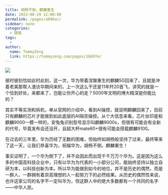 ```yaml
---
title: 胡杨不倒，麒麟重生
date: 2023-08-29 12:08:00
permalink: /pages/a096ac/
sidebar: none
categories:
  - 随笔
tags:
  - 
author: 
  name: TommyZeng
  link: https://tommyzeng.com/pages/1b697e/
---
```

![](https://gcore.jsdelivr.net/gh/TommyZeng777/picgo/img/202309021915714.png)<!-- more -->

彼时彼刻恰如此时此刻，这一次，华为带着涅槃重生的麒麟5G回来了，且就是冲着老美那帮人渣访华期间来的，上一次这么干还是11年歼20首飞，讲究的就是一个恰到好处，来都来了，岂能让你开心的走？5000年文明的博大精深是你能比的？

其实不等实测和拆机，单从官网的介绍中，看到AI操控，就说明麒麟回来了，目前只有麒麟的芯片才能做到如此底层的AI隔空操控。从个大信息来看，芯片丝印是和麒麟9000一模一样的，安兔兔识别型号显示叫麒麟9000s，但很有可能会有全新的代号，毕竟发布会还没开，且超大杯mate60+很有可能会搭载麒麟9100。

在过去的三年里，华为历经了无数的困难，但始终如胡杨般坚持了过来，最终等来了这一天，让我们恭喜华为，祝福华为，胡杨不倒，麒麟重生！

事实证明了，一个华为倒下了，并不会因此而出现千千万万个华为。这是因为这么多的中国高科技企业中，只有以华为为代表的一小部分公司，能始终坚持以独立自研为本，以科技创新为本。所以华为能做到如今的地位，并不是历史的偶然，而是一群人、一群拥有着崇高理想的人一起努力下的必然结果。从历史的偶然性来说，也许这家公司的名字不一定叫华为，但这群人中的绝大多数都有一个共同的名字——中华人民。

